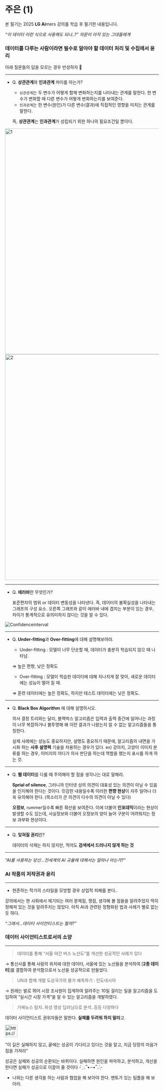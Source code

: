 # 주은 (1)

본 필기는 2025 **LG Ai**mers 강의를 학습 후 필기한 내용입니다.

*“이 데이터 이런 식으로 사용해도 되나..?” 의문이 아직 있는 그대들에게*

### 데이터를 다루는 사람이라면 필수로 알아야 할 데이터 처리 및 수집에서 윤리

아래 질문들의 답을 모르는 경우 반성하자 🥰

---

- Q. **상관관계**와 **인과관계** 차이를 아는가?
    - `상관관계`는 두 변수가 어떻게 함께 변화하는지를 나타내는 관계를 말한다. 한 변수가 변화할 때 다른 변수가 어떻게 변화하는지를 보여준다.
    - `인과관계`는 한 변수(원인)가 다른 변수(결과)에 직접적인 영향을 미치는 관계를 말한다.
    
    즉, **상관관계**는 **인과관계**가 성립되기 위한 하나의 필요조건일 뿐이다.
    
 <img width="738" alt="1" src="https://github.com/user-attachments/assets/dc64b803-b1f0-4843-ad9c-913c66fcfb43" />

<img width="738" alt="2" src="https://github.com/user-attachments/assets/f636add9-fefb-483d-ae3e-101c3305fa3d" />


    

---

- Q. **에러바**란 무엇인가?
    
    표준편차의 범위 or 데이터 변동성을 나타낸다. 즉, 데이터의 불확실성을 나타내는 그래프의 구성 요소. 
    오른쪽 그래프와 같이 에러바 내에 겹치는 부분이 있는 경우, 차이가 통계적으로 유의미하지 않다는 것을 알 수 있다.
    
![Confidenceinterval](https://github.com/user-attachments/assets/44497d9c-9bcb-4aa0-891b-061ca6f7efc9)


    

---

- Q. **Under-fitting**과 **Over-fitting**에 대해 설명해보아라.
    - Under-fitting : 모델이 너무 단순할 때, 데이터가 충분히 학습되지 않으 때 나타남.
    
    ⇒ 높은 편향, 낮은 정확도
    
    - Over-fitting : 모델이 학습한 데이터에 대해 지나치게 잘 맞아, 새로운 데이터에는 성능이 떨어 질 때.
    
    ⇒ 훈련 데이터에는 높은 정확도, 하지만 테스트 데이터에는 낮은 정확도. 
    

---

- Q. **Black Box Algorithm** 에 대해 설명하시오.
    
    의사 결정 트리와는 달리, 블랙박스 알고리즘은 입력과 출력 중간에 일어나는 과정이 너무 복잡하거나 불투명해 왜 이런 결과가 나왔는지 알 수 없는 알고리즘들을 통칭한다. 
    
    실제 사례에는 성능도 중요하지만, 설명도 중요하기 때문에, 알고리즘의 내면을 가시화 하는 **사후 설명력** 기술을 차용하는 경우가 있다. ex) 강아지, 고양이 이미지 분류를 하는 경우, 이미지의 어디가 의사 판단을 하는데 역할을 했는지 표시를 하게 하는 것.
    

---

- Q. **웹 데이터**를 다룰 때 주의해야 할 점을 생각나는 대로 말해라.
    
    **Sprial of silence**, 그러니까 인터넷 상의 의견이 대표성 있는 의견이 아닐 수 있음을 인지해야 한다는 것이다. 민감한 내용일수록 이러한 **편향 현상**이 자주 일어나 더욱 유의해야 한다. (목소리가 큰 의견이 다수의 의견이 아닐 수 있다)
    
    **오정보**, rummer일수록 빠른 확산을 보여준다. 이에 더불어 **인포데믹**이라는 현상이 발생할 수도 있는데, 사실정보와 더불어 오정보의 양이 늘어 구분이 어려워지는 정보 과부화 현상이다. 
    

---

- Q. **잊혀질 권리**란?
    
    데이터의 삭제는 하지 않지만, 적어도 **검색에서 드러나지 않게 하는 것**
    

---

*“AI를 사용하는 당신…전세계의 AI 규율에 대해서는 얼마나 아는가?”* 

### AI 작품의 저작권과 윤리

---

- 현존하는 작가의 스타일을 모방할 경우 상업적 피해를 본다..
    
    

강의에서는 현 사회에서 제기되는 여러 문제점, 쟁점, 생각해 볼 점들을 알려주었지 딱히 정해져 있는 것을 알려주지는 않았다. 아직 AI과 관련된 정형화된 법과 사례가 별로 없는 듯 하다.

*“그래서…데이터 사이언티스트는 뭘까?”*

### 데이터 사이언티스트로서의 소양

---

> 데이터를 통해 “서울 야간 버스 노선도”를 개선한 성공적인 사례가 있다
> 

→ 통신사를 통해 사람의 위치에 대한 데이터, 서울에 있는 노선들을 분석하여 [**2종 데이터**]를 결합하여 분석함으로서 노선을 성공적으로 만들었다.

> UN과 함께 개발 도상국가의 물가 예측하기 : 인도네시아
> 

→ 원래는 발로 뛰어 시장 조사원이 집계하여 알려주는 10일 걸리는 일을 알고리즘을 도입하여 “실시간 시장 가격”을 알 수 있는 알고리즘을 개발하였다.

> 가짜뉴스 탐지..위성 영상 딥러닝으로 분석..등등 다양하다
> 

데이터 사이언티스트 권위자들은 말한다. **실패를 두려워 하지 말라**고.

<aside>
<img src="https://www.notion.so/icons/comment_gray.svg" alt="https://www.notion.so/icons/comment_gray.svg" width="40px" />

“이 길은 실패하지 않고, 끝에는 성공이 기다리고 있다는 것을 알고, 지금 당장의 마음가짐을 가져라”

</aside>

성공은 실패와 성공의 순환되는 바퀴이다. 실패하면 원인을 파악하고, 분석하고, 개선을 한다면 실패가 성공으로 이끌어 줄 것이다 - ̗̀ ⸜՞•𖥦•՞⸝ ̖́-

- 나와는 다른 생각을 하는 사람과 협업을 해 보아야 한다. 멘토가 있는 팀플을 해 보아라.
